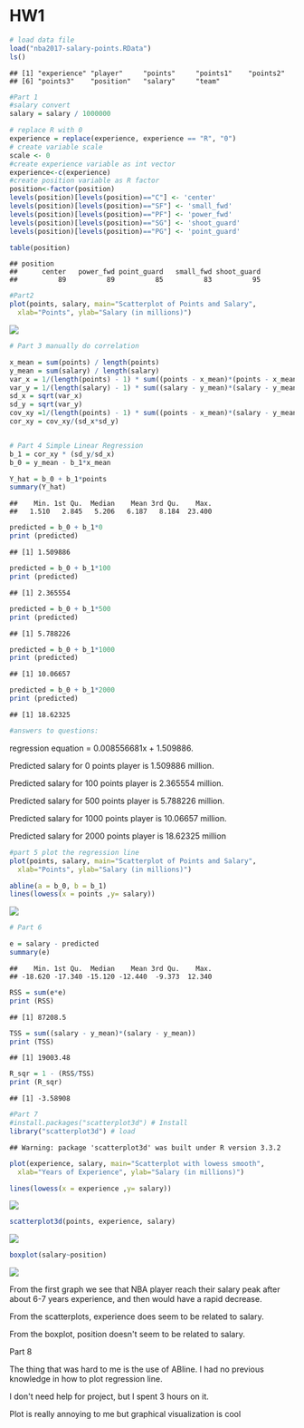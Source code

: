 HW1
================

``` r
# load data file
load("nba2017-salary-points.RData")
ls()
```

    ## [1] "experience" "player"     "points"     "points1"    "points2"   
    ## [6] "points3"    "position"   "salary"     "team"

``` r
#Part 1
#salary convert
salary = salary / 1000000

# replace R with 0
experience = replace(experience, experience == "R", "0")
# create variable scale
scale <- 0
#create experience variable as int vector
experience<-c(experience)
#create position variable as R factor
position<-factor(position)
levels(position)[levels(position)=="C"] <- 'center'
levels(position)[levels(position)=="SF"] <- 'small_fwd'
levels(position)[levels(position)=="PF"] <- 'power_fwd'
levels(position)[levels(position)=="SG"] <- 'shoot_guard'
levels(position)[levels(position)=="PG"] <- 'point_guard'

table(position)
```

    ## position
    ##      center   power_fwd point_guard   small_fwd shoot_guard 
    ##          89          89          85          83          95

``` r
#Part2
plot(points, salary, main="Scatterplot of Points and Salary",
  xlab="Points", ylab="Salary (in millions)")
```

![](hw1_files/figure-markdown_github-ascii_identifiers/unnamed-chunk-1-1.png)

``` r
# Part 3 manually do correlation

x_mean = sum(points) / length(points)
y_mean = sum(salary) / length(salary)
var_x = 1/(length(points) - 1) * sum((points - x_mean)*(points - x_mean))
var_y = 1/(length(salary) - 1) * sum((salary - y_mean)*(salary - y_mean))
sd_x = sqrt(var_x)
sd_y = sqrt(var_y)
cov_xy =1/(length(points) - 1) * sum((points - x_mean)*(salary - y_mean))
cor_xy = cov_xy/(sd_x*sd_y)


# Part 4 Simple Linear Regression
b_1 = cor_xy * (sd_y/sd_x)
b_0 = y_mean - b_1*x_mean

Y_hat = b_0 + b_1*points
summary(Y_hat)
```

    ##    Min. 1st Qu.  Median    Mean 3rd Qu.    Max. 
    ##   1.510   2.845   5.206   6.187   8.184  23.400

``` r
predicted = b_0 + b_1*0
print (predicted)
```

    ## [1] 1.509886

``` r
predicted = b_0 + b_1*100
print (predicted)
```

    ## [1] 2.365554

``` r
predicted = b_0 + b_1*500
print (predicted)
```

    ## [1] 5.788226

``` r
predicted = b_0 + b_1*1000
print (predicted)
```

    ## [1] 10.06657

``` r
predicted = b_0 + b_1*2000
print (predicted)
```

    ## [1] 18.62325

``` r
#answers to questions:
```

regression equation = 0.008556681x + 1.509886.

Predicted salary for 0 points player is 1.509886 million.

Predicted salary for 100 points player is 2.365554 million.

Predicted salary for 500 points player is 5.788226 million.

Predicted salary for 1000 points player is 10.06657 million.

Predicted salary for 2000 points player is 18.62325 million

``` r
#part 5 plot the regression line
plot(points, salary, main="Scatterplot of Points and Salary",
  xlab="Points", ylab="Salary (in millions)")

abline(a = b_0, b = b_1)
lines(lowess(x = points ,y= salary))
```

![](hw1_files/figure-markdown_github-ascii_identifiers/unnamed-chunk-2-1.png)

``` r
# Part 6

e = salary - predicted
summary(e)
```

    ##    Min. 1st Qu.  Median    Mean 3rd Qu.    Max. 
    ## -18.620 -17.340 -15.120 -12.440  -9.373  12.340

``` r
RSS = sum(e*e)
print (RSS)
```

    ## [1] 87208.5

``` r
TSS = sum((salary - y_mean)*(salary - y_mean))
print (TSS)
```

    ## [1] 19003.48

``` r
R_sqr = 1 - (RSS/TSS)
print (R_sqr)
```

    ## [1] -3.58908

``` r
#Part 7
#install.packages("scatterplot3d") # Install
library("scatterplot3d") # load
```

    ## Warning: package 'scatterplot3d' was built under R version 3.3.2

``` r
plot(experience, salary, main="Scatterplot with lowess smooth",
  xlab="Years of Experience", ylab="Salary (in millions)")

lines(lowess(x = experience ,y= salary))
```

![](hw1_files/figure-markdown_github-ascii_identifiers/unnamed-chunk-3-1.png)

``` r
scatterplot3d(points, experience, salary)
```

![](hw1_files/figure-markdown_github-ascii_identifiers/unnamed-chunk-3-2.png)

``` r
boxplot(salary~position)
```

![](hw1_files/figure-markdown_github-ascii_identifiers/unnamed-chunk-3-3.png)

From the first graph we see that NBA player reach their salary peak after about 6-7 years experience, and then would have a rapid decrease.

From the scatterplots, experience does seem to be related to salary.

From the boxplot, position doesn't seem to be related to salary.

Part 8

The thing that was hard to me is the use of ABline. I had no previous knowledge in how to plot regression line.

I don't need help for project, but I spent 3 hours on it.

Plot is really annoying to me but graphical visualization is cool
